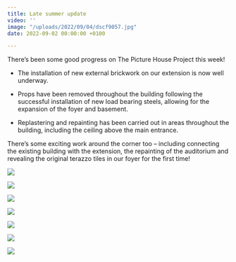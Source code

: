 ```yaml
---
title: Late summer update
video: ''
image: "/uploads/2022/09/04/dscf9057.jpg"
date: 2022-09-02 00:00:00 +0100

---
```

There’s been some good progress on The Picture House Project this week!

* The installation of new external brickwork on our extension is now well underway.


* Props have been removed throughout the building following the successful installation of new load bearing steels, allowing for the expansion of the foyer and basement.


* Replastering and repainting has been carried out in areas throughout the building, including the ceiling above the main entrance.

There’s some exciting work around the corner too – including connecting the existing building with the extension, the repainting of the auditorium and revealing the original terazzo tiles in our foyer for the first time!

![](/uploads/2022/09/03/dscf9089.jpg)

![](/uploads/2022/09/03/dscf9005.jpg)

![](/uploads/2022/09/03/dscf9086.jpg)

![](/uploads/2022/09/03/dscf8996.jpg)

![](/uploads/2022/09/03/dscf9045.jpg)

![](/uploads/2022/09/03/dscf9060.jpg)

![](/uploads/2022/09/04/dscf9043.jpg)